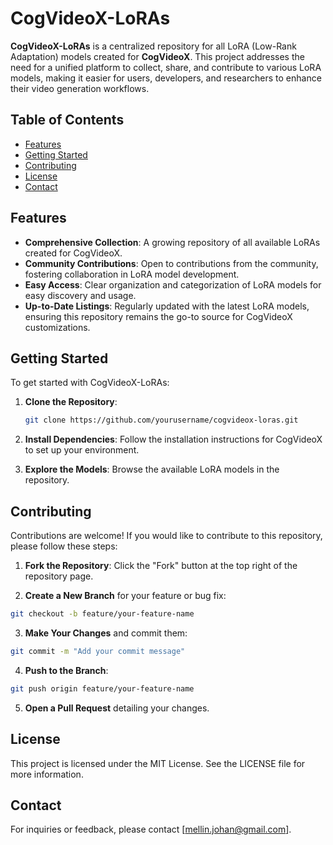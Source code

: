 # CogVideoX-LoRAs

**CogVideoX-LoRAs** is a centralized repository for all LoRA (Low-Rank Adaptation) models created for **CogVideoX**. This project addresses the need for a unified platform to collect, share, and contribute to various LoRA models, making it easier for users, developers, and researchers to enhance their video generation workflows.

## Table of Contents
- [Features](#features)
- [Getting Started](#getting-started)
- [Contributing](#contributing)
- [License](#license)
- [Contact](#contact)

## Features
- **Comprehensive Collection**: A growing repository of all available LoRAs created for CogVideoX.
- **Community Contributions**: Open to contributions from the community, fostering collaboration in LoRA model development.
- **Easy Access**: Clear organization and categorization of LoRA models for easy discovery and usage.
- **Up-to-Date Listings**: Regularly updated with the latest LoRA models, ensuring this repository remains the go-to source for CogVideoX customizations.

## Getting Started
To get started with CogVideoX-LoRAs:

1. **Clone the Repository**: 
   ```bash
   git clone https://github.com/yourusername/cogvideox-loras.git
   ```
2. **Install Dependencies**: Follow the installation instructions for CogVideoX to set up your environment.

3. **Explore the Models**: Browse the available LoRA models in the repository.

## Contributing
Contributions are welcome! If you would like to contribute to this repository, please follow these steps:
1. **Fork the Repository**: Click the "Fork" button at the top right of the repository page.

2. **Create a New Branch** for your feature or bug fix:
  ```bash
  git checkout -b feature/your-feature-name
  ```

3. **Make Your Changes** and commit them:
  ```bash
  git commit -m "Add your commit message"
  ```

4. **Push to the Branch**:
  ```bash
  git push origin feature/your-feature-name
  ```

5. **Open a Pull Request** detailing your changes.

## License
This project is licensed under the MIT License. See the LICENSE file for more information.

## Contact
For inquiries or feedback, please contact [mellin.johan@gmail.com].